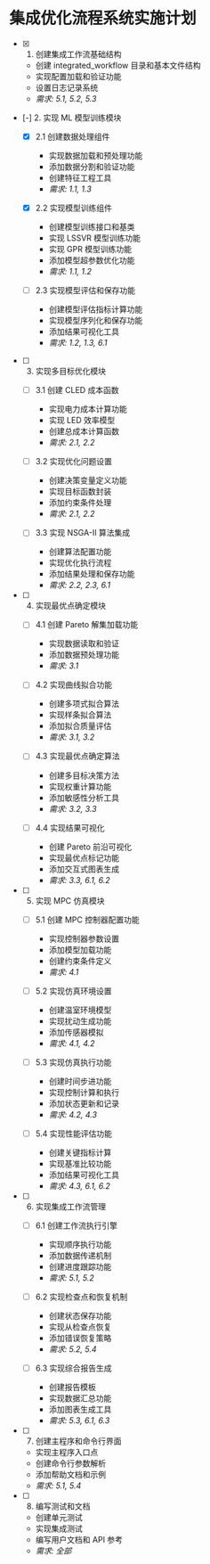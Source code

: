 # 集成优化流程系统实施计划

- [x] 1. 创建集成工作流基础结构

  - 创建 integrated_workflow 目录和基本文件结构
  - 实现配置加载和验证功能
  - 设置日志记录系统
  - _需求: 5.1, 5.2, 5.3_

- [-] 2. 实现 ML 模型训练模块

  - [x] 2.1 创建数据处理组件

    - 实现数据加载和预处理功能
    - 添加数据分割和验证功能
    - 创建特征工程工具
    - _需求: 1.1, 1.3_

  - [x] 2.2 实现模型训练组件

    - 创建模型训练接口和基类
    - 实现 LSSVR 模型训练功能
    - 实现 GPR 模型训练功能
    - 添加模型超参数优化功能
    - _需求: 1.1, 1.2_

  - [ ] 2.3 实现模型评估和保存功能
    - 创建模型评估指标计算功能
    - 实现模型序列化和保存功能
    - 添加结果可视化工具
    - _需求: 1.2, 1.3, 6.1_

- [ ] 3. 实现多目标优化模块

  - [ ] 3.1 创建 CLED 成本函数

    - 实现电力成本计算功能
    - 实现 LED 效率模型
    - 创建总成本计算函数
    - _需求: 2.1, 2.2_

  - [ ] 3.2 实现优化问题设置

    - 创建决策变量定义功能
    - 实现目标函数封装
    - 添加约束条件处理
    - _需求: 2.1, 2.2_

  - [ ] 3.3 实现 NSGA-II 算法集成
    - 创建算法配置功能
    - 实现优化执行流程
    - 添加结果处理和保存功能
    - _需求: 2.2, 2.3, 6.1_

- [ ] 4. 实现最优点确定模块

  - [ ] 4.1 创建 Pareto 解集加载功能

    - 实现数据读取和验证
    - 添加数据预处理功能
    - _需求: 3.1_

  - [ ] 4.2 实现曲线拟合功能

    - 创建多项式拟合算法
    - 实现样条拟合算法
    - 添加拟合质量评估
    - _需求: 3.1, 3.2_

  - [ ] 4.3 实现最优点确定算法

    - 创建多目标决策方法
    - 实现权重计算功能
    - 添加敏感性分析工具
    - _需求: 3.2, 3.3_

  - [ ] 4.4 实现结果可视化
    - 创建 Pareto 前沿可视化
    - 实现最优点标记功能
    - 添加交互式图表生成
    - _需求: 3.3, 6.1, 6.2_

- [ ] 5. 实现 MPC 仿真模块

  - [ ] 5.1 创建 MPC 控制器配置功能

    - 实现控制器参数设置
    - 添加模型加载功能
    - 创建约束条件定义
    - _需求: 4.1_

  - [ ] 5.2 实现仿真环境设置

    - 创建温室环境模型
    - 实现扰动生成功能
    - 添加传感器模拟
    - _需求: 4.1, 4.2_

  - [ ] 5.3 实现仿真执行功能

    - 创建时间步进功能
    - 实现控制计算和执行
    - 添加状态更新和记录
    - _需求: 4.2, 4.3_

  - [ ] 5.4 实现性能评估功能
    - 创建关键指标计算
    - 实现基准比较功能
    - 添加结果可视化工具
    - _需求: 4.3, 6.1, 6.2_

- [ ] 6. 实现集成工作流管理

  - [ ] 6.1 创建工作流执行引擎

    - 实现顺序执行功能
    - 添加数据传递机制
    - 创建进度跟踪功能
    - _需求: 5.1, 5.2_

  - [ ] 6.2 实现检查点和恢复机制

    - 创建状态保存功能
    - 实现从检查点恢复
    - 添加错误恢复策略
    - _需求: 5.2, 5.4_

  - [ ] 6.3 实现综合报告生成
    - 创建报告模板
    - 实现数据汇总功能
    - 添加图表生成工具
    - _需求: 5.3, 6.1, 6.3_

- [ ] 7. 创建主程序和命令行界面

  - 实现主程序入口点
  - 创建命令行参数解析
  - 添加帮助文档和示例
  - _需求: 5.1, 5.4_

- [ ] 8. 编写测试和文档
  - 创建单元测试
  - 实现集成测试
  - 编写用户文档和 API 参考
  - _需求: 全部_
